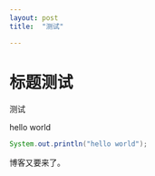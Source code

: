 ```yaml
---
layout: post
title:  "测试"

---
```


# 标题测试

测试

hello world

```java
System.out.println("hello world");
```

博客又要来了。